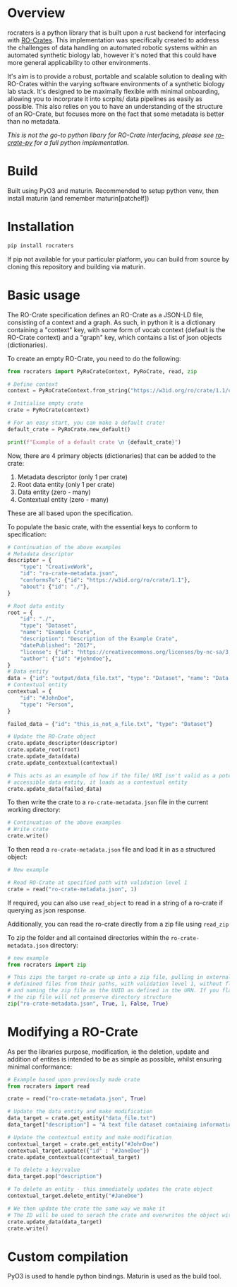 # Overview 

rocraters is a python library that is built upon a rust backend for interfacing with [RO-Crates](https://www.researchobject.org/ro-crate/1.1/). 
This implementation was specifically created to address the challenges of data 
handling on automated robotic systems within an automated synthetic biology lab,
however it's noted that this could have more general applicability to other environments.

It's aim is to provide a robust, portable and scalable solution to dealing with 
RO-Crates within the varying software environments of a synthetic biology lab stack.
It's designed to be maximally flexible with minimal onboarding, allowing you to 
incorprate it into scrpits/ data pipelines as easily as possible. 
This also relies on you to have an understanding of the structure of an RO-Crate, but focuses more on the fact that some metadata is better than no metadata. 


*This is not the go-to python libary for RO-Crate interfacing, 
please see [ro-crate-py](https://github.com/ResearchObject/ro-crate-py) for a 
full python implementation.*

# Build 

Built using PyO3 and maturin. Recommended to setup python venv, then install maturin (and remember maturin[patchelf])

# Installation 

```bash
pip install rocraters
```

If pip not available for your particular platform, you can build from source by 
cloning this repository and building via maturin. 

# Basic usage 

The RO-Crate specification defines an RO-Crate as a JSON-LD file, consisting of a context and a graph. As such, in python it is a dictionary containing a "context" key, with some form of vocab context (default is the RO-Crate context) and a "graph" key, which contains a list of json objects (dictionaries).

To create an empty RO-Crate, you need to do the following: 
```python
from rocraters import PyRoCrateContext, PyRoCrate, read, zip

# Define context
context = PyRoCrateContext.from_string("https://w3id.org/ro/crate/1.1/context")

# Initialise empty crate
crate = PyRoCrate(context)

# For an easy start, you can make a default crate!
default_crate = PyRoCrate.new_default()

print(f"Example of a default crate \n {default_crate}")
```

Now, there are 4 primary objects (dictionaries) that can be added to the crate:
1. Metadata descriptor (only 1 per crate)
2. Root data entity (only 1 per crate)
3. Data entity (zero - many)
4. Contextual entity (zero - many)

These are all based upon the specification. 

To populate the basic crate, with the essential keys to conform to specification: 

```python 
# Continuation of the above examples 
# Metadata descriptor
descriptor = {
    "type": "CreativeWork",
    "id": "ro-crate-metadata.json",
    "conformsTo": {"id": "https://w3id.org/ro/crate/1.1"},
    "about": {"id": "./"},
}

# Root data entity
root = {
    "id": "./",
    "type": "Dataset",
    "name": "Example Crate",
    "description": "Description of the Example Crate",
    "datePublished": "2017",
    "license": {"id": "https://creativecommons.org/licenses/by-nc-sa/3.0/au/"},
    "author": {"id": "#johndoe"},
}
# Data entity
data = {"id": "output/data_file.txt", "type": "Dataset", "name": "Data file name"}
# Contextual entity
contextual = {
    "id": "#JohnDoe",
    "type": "Person",
}

failed_data = {"id": "this_is_not_a_file.txt", "type": "Dataset"}

# Update the RO-Crate object
crate.update_descriptor(descriptor)
crate.update_root(root)
crate.update_data(data)
crate.update_contextual(contextual)

# This acts as an example of how if the file/ URI isn't valid as a potentially
# accessible data entity, it loads as a contextual entity
crate.update_data(failed_data)
```

To then write the crate to a `ro-crate-metadata.json` file in the current working directory:
```python
# Continuation of the above examples
# Write crate 
crate.write()
```

To then read a `ro-crate-metadata.json` file and load it in as a structured object:
```python 
# New example

# Read RO-Crate at specified path with validation level 1
crate = read("ro-crate-metadata.json", 1)
```
If required, you can also use `read_object` to read in a string of a ro-crate if querying as json response.

Additionally, you can read the ro-crate directly from a zip file using `read_zip`

To zip the folder and all contained directories within the `ro-crate-metadata.json` directory:
```python
# new example 
from rocraters import zip

# This zips the target ro-crate up into a zip file, pulling in externally 
# definined files from their paths, with validation level 1, without flattening 
# and naming the zip file as the UUID as defined in the URN. If you flatten
# the zip file will not preserve directory structure
zip("ro-crate-metadata.json", True, 1, False, True)
```

# Modifying a RO-Crate 

As per the libraries purpose, modification, ie the deletion, update and addition of entites is intended to be as simple as possible, whilst ensuring minimal conformance:

```python
# Example based upon previously made crate
from rocraters import read

crate = read("ro-crate-metadata.json", True) 

# Update the data entity and make modification 
data_target = crate.get_entity("data_file.txt")
data_target["description"] = "A text file dataset containing information"

# Update the contextual entity and make modification
contextual_target = crate.get_entity("#JohnDoe")
contextual_target.update({"id" : "#JaneDoe"})
crate.update_contextual(contextual_target)

# To delete a key:value 
data_target.pop("description")

# To delete an entity - this immediately updates the crate object
contextual_target.delete_entity("#JaneDoe")

# We then update the crate the same way we make it
# The ID will be used to serach the crate and overwrites the object with an indentical "id" key
crate.update_data(data_target)
crate.write()
```

# Custom compilation 

PyO3 is used to handle python bindings. Maturin is used as the build tool.

